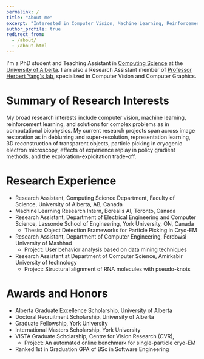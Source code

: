 ```yaml
---
permalink: /
title: "About me"
excerpt: "Interested in Computer Vision, Machine Learning, Reinforcement Learning and their applications to solve problems. He/Him"
author_profile: true
redirect_from: 
  - /about/
  - /about.html
---
```


I'm a PhD student and Teaching Assistant in [Computing Science](https://www.ualberta.ca/computing-science/index.html) at the [University of Alberta](https://www.ualberta.ca/index.html). I am also a Research Assistant member of [Professor Herbert Yang's lab](https://webdocs.cs.ualberta.ca/~yang/), specialized in Computer Vision and Computer Graphics.

Summary of Research Interests
======

My broad research interests include computer vision, machine learning, reinforcement learning, and solutions for complex problems as in computational biophysics. My current research projects span across image restoration as in deblurring and super-resolution, representation learning, 3D reconstruction of transparent objects, particle picking in cryogenic electron microscopy, effects of experience replay in policy gradient methods, and the exploration-exploitation trade-off.

Research Experience
======
- Research Assistant, Computing Science Department, Faculty of Science, University of Alberta, AB, Canada
- Machine Learning Research Intern, Borealis AI, Toronto, Canada
- Research Assistant, Department of Electrical Engineering and Computer Science, Lassonde School of Engineering, York University, ON, Canada
	- Thesis: Object Detection Frameworks for Particle Picking in Cryo-EM
- Research Assistant, Department of Computer Engineering, Ferdowsi University of Mashhad
	- Project: User behavior analysis based on data mining techniques
- Research Assistant at Department of Computer Science, Amirkabir University of technology
	- Project: Structural alignment of RNA molecules with pseudo-knots

Awards and Honors
======
- Alberta Graduate Excellence Scholarship, University of Alberta
- Doctoral Recruitment Scholarship, University of Alberta 
- Graduate Fellowship, York University 
- International Masters Scholarship, York University 
- VISTA Graduate Scholarship, Centre for Vision Research (CVR),
	- Project: An automated online benchmark for single-particle cryo-EM
- Ranked 1st in Graduation GPA of BSc in Software Engineering

